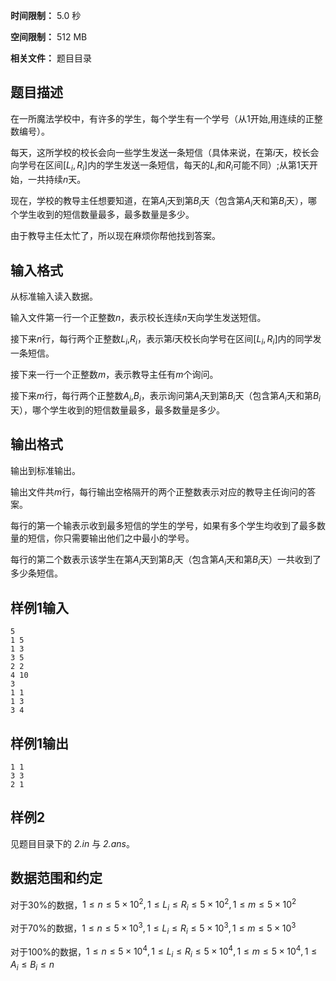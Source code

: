 


**时间限制：** 5.0 秒 


**空间限制：** 512 MB

**相关文件：** 题目目录




## 题目描述

在一所魔法学校中，有许多的学生，每个学生有一个学号（从$1$开始,用连续的正整数编号）。

每天，这所学校的校长会向一些学生发送一条短信（具体来说，在第$i$天，校长会向学号在区间$[L_i, R_i]$内的学生发送一条短信，每天的$L_i$和$R_i$可能不同）;从第$1$天开始，一共持续$n$天。

现在，学校的教导主任想要知道，在第$A_i$天到第$B_i$天（包含第$A_i$天和第$B_i$天），哪个学生收到的短信数量最多，最多数量是多少。

由于教导主任太忙了，所以现在麻烦你帮他找到答案。

## 输入格式

从标准输入读入数据。

输入文件第一行一个正整数$n$，表示校长连续$n$天向学生发送短信。

接下来$n$行，每行两个正整数$L_i$,$R_i$，表示第$i$天校长向学号在区间$[L_i, R_i]$内的同学发一条短信。

接下来一行一个正整数$m$，表示教导主任有$m$个询问。

接下来$m$行，每行两个正整数$A_i$,$B_i$，表示询问第$A_i$天到第$B_i$天（包含第$A_i$天和第$B_i$天），哪个学生收到的短信数量最多，最多数量是多少。

## 输出格式

输出到标准输出。

输出文件共$m$行，每行输出空格隔开的两个正整数表示对应的教导主任询问的答案。

每行的第一个输表示收到最多短信的学生的学号，如果有多个学生均收到了最多数量的短信，你只需要输出他们之中最小的学号。

每行的第二个数表示该学生在第$A_i$天到第$B_i$天（包含第$A_i$天和第$B_i$天）一共收到了多少条短信。






## 样例1输入

```plain
5
1 5
1 3
3 5
2 2
4 10
3
1 1
1 3
3 4

```



## 样例1输出

```plain
1 1
3 3
2 1

```


## 样例2

见题目目录下的 *2.in* 与 *2.ans*。

## 数据范围和约定

对于$30\%$的数据，$1 \le n \le 5 \times 10^2, 1 \le L_i \le R_i \le 5 \times 10^2, 1 \le m \le 5 \times 10^2$

对于$70\%$的数据，$1 \le n \le 5 \times 10^3, 1 \le L_i \le R_i \le 5 \times 10^3, 1 \le m \le 5 \times 10^3$

对于$100\%$的数据，$1 \le n \le 5 \times 10^4, 1 \le L_i \le R_i \le 5 \times 10^4, 1 \le m \le 5 \times 10^4, 1 \le A_i \le B_i \le n$